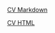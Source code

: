 [CV Markdown](https://ekhaneyeva.github.io/rsschool-cv/cv "CV Markdown")

[CV HTML](https://ekhaneyeva.github.io/rsschool-cv/ "CV HTML")
